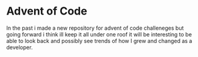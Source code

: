 # Advent of Code

In the past i made a new repository for advent of code challeneges but going forward i think ill keep it all under one roof it will be interesting to be able to look back and possibly see trends of how I grew and changed as a developer.


